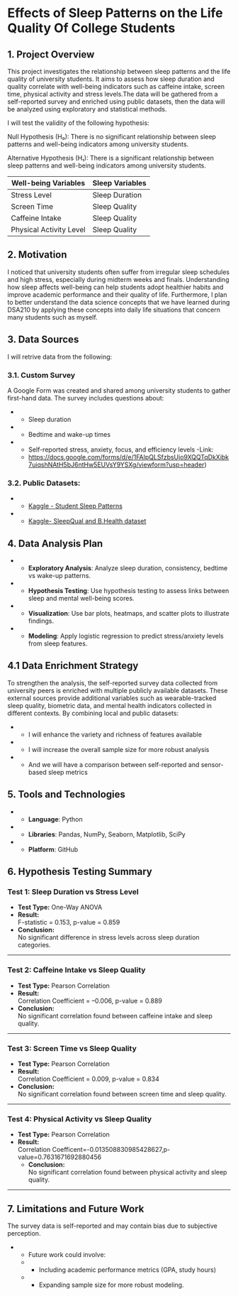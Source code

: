 # Effects of Sleep Patterns on the Life Quality Of College Students

## 1. Project Overview
This project investigates the relationship between sleep patterns and the life quality of university students. It aims to assess how sleep duration and quality correlate with well-being indicators such as caffeine intake, screen time, physical activity and stress levels.The data will be gathered from a self-reported survey and enriched using public datasets, then the data will be analyzed using exploratory and statistical methods.

I will test the validity of the following hypothesis:

Null Hypothesis (H₀): There is no significant relationship between sleep patterns and well-being indicators among university students.

Alternative Hypothesis (H₁): There is a significant relationship between sleep patterns and well-being indicators among university students.

| Well-being Variables     | Sleep Variables                    |
|--------------------------|------------------------------------|
| Stress Level             | Sleep Duration                     |         
| Screen Time              | Sleep Quality                      |
| Caffeine Intake          | Sleep Quality                      |
| Physical Activity Level  | Sleep Quality                      |


## 2. Motivation
I noticed that university students often suffer from irregular sleep schedules and high stress, especially during midterm weeks and finals. Understanding how sleep affects well-being can help students adopt healthier habits and improve academic performance and their quality of life. Furthermore, I plan to better understand the data science concepts that we have learned during DSA210 by applying these concepts into daily life situations that concern many students such as myself.

## 3. Data Sources

I will retrive data from the following:

### 3.1. Custom Survey
A Google Form was created and shared among university students to gather first-hand data. The survey includes questions about:

* *   Sleep duration
* *   Bedtime and wake-up times
* *   Self-reported stress, anxiety, focus, and efficiency levels -Link:
  *   https://docs.google.com/forms/d/e/1FAIpQLSfzbsUjo9XQQTqDkXibk7uiqshNAtH5bJ6ntHw5EUVsY9YSXg/viewform?usp=header)
    
    
### 3.2. Public Datasets:
* *   [Kaggle - Student Sleep Patterns](https://www.kaggle.com/datasets/arsalanjamal002/student-sleep-patterns?resource=download)
* *   [Kaggle- SleepQual and B.Health dataset](https://www.kaggle.com/datasets/anshika1011/sleepqual-and-bhealth-dataset)

## 4. Data Analysis Plan
* *   **Exploratory Analysis**: Analyze sleep duration, consistency, bedtime vs wake-up patterns.
* *   **Hypothesis Testing**: Use hypothesis testing to assess links between sleep and mental well-being scores.
* *   **Visualization**: Use bar plots, heatmaps, and scatter plots to illustrate findings.
* *   **Modeling**: Apply logistic regression to predict stress/anxiety levels from sleep features.

## 4.1 Data Enrichment Strategy
To strengthen the analysis, the self-reported survey data collected from university peers is enriched with multiple publicly available datasets. These external sources provide additional variables such as wearable-tracked sleep quality, biometric data, and mental health indicators collected in different contexts. By combining local and public datasets:

* *   I will enhance the variety and richness of features available
* *   I will increase the overall sample size for more robust analysis
* *   And we will have a comparison between self-reported and sensor-based sleep metrics

## 5. Tools and Technologies
* *   **Language**: Python
* *   **Libraries**: Pandas, NumPy, Seaborn, Matplotlib, SciPy
* *   **Platform**: GitHub 

## 6. Hypothesis Testing Summary

### Test 1: Sleep Duration vs Stress Level 
- **Test Type:** One-Way ANOVA
- **Result:**  
  F-statistic = 0.153, p-value = 0.859
- **Conclusion:**  
  No significant difference in stress levels across sleep duration categories.

---

### Test 2: Caffeine Intake vs Sleep Quality
- **Test Type:** Pearson Correlation
- **Result:**  
  Correlation Coefficient = –0.006, p-value = 0.889
- **Conclusion:**  
  No significant correlation found between caffeine intake and sleep quality.

---

### Test 3: Screen Time vs Sleep Quality 
- **Test Type:** Pearson Correlation
- **Result:**  
  Correlation Coefficient = 0.009, p-value = 0.834
- **Conclusion:**  
  No significant correlation found between screen time and sleep quality.

---

### Test 4: Physical Activity vs Sleep Quality 
- **Test Type:** Pearson Correlation
- **Result:**  
  Correlation Coefficent=-0.013508830985428627,p-value=0.7631671692880456
  - **Conclusion:**  
   No significant correlation found between physical activity and sleep quality.

---

## 7. Limitations and Future Work
The survey data is self-reported and may contain bias due to subjective perception.
* *   Future work could involve:
  * *  Including academic performance metrics (GPA, study hours)
  * *  Expanding sample size for more robust modeling.
  
